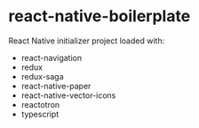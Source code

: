 # react-native-boilerplate

React Native initializer project loaded with:
- react-navigation
- redux
- redux-saga
- react-native-paper
- react-native-vector-icons
- reactotron
- typescript
